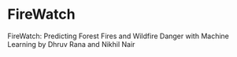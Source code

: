 # FireWatch
FireWatch: Predicting Forest Fires and Wildfire Danger with Machine Learning by Dhruv Rana and Nikhil Nair

